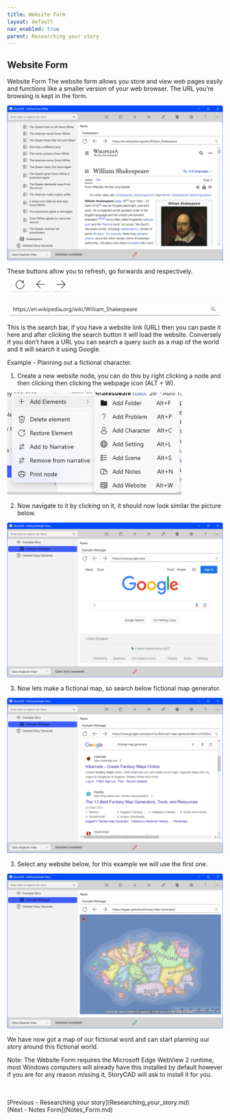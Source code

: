 ```yaml
---
title: Website Form
layout: default
nav_enabled: true
parent: Researching your story
---
```

## Website Form ##
Website Form
The website form allows you store and view web pages easily and functions like a 			smaller version of your web browser. The URL you’re browsing is kept in the form.

![](WebElementOverview.png)

These buttons allow you to refresh, go forwards and respectively.
![](ReloadBackAndForward.png)

![](SearchBar.png)

This is the search bar, if you have a website link (URL) then you can paste it here and 		after clicking the search button it will load the website. Conversely if you don’t have a 		URL you can search a query such as a map of the world and it will search it using 
Google.

Example -  Planning out a fictional character.

1) Create a new website node, you can do this by right clicking a node and  then clicking then clicking the webpage icon (ALT + W).

![](WebNodeHighlighted.png)

2) Now navigate to it by clicking on it, it should now look similar the picture below.

![](WebsiteNodeWithSearchEngine.png)

3) Now lets make a fictional map, so search below fictional map generator.

![](WebsiteNodeWithSearchQuery.png)

3) Select any website below, for this example we will use the first one.

![](WebNodeExamplePage.png)

We have now got a map of our fictional word and can start planning our story around this fictional world.

Note: The Website Form requires the Microsoft Edge WebView 2 runtime, most 		Windows computers will already have this installed by default however if you are for any reason missing it, StoryCAD will ask to install it for you.

 <br/>
 <br/>
[Previous - Researching your story](Researching_your_story.md) <br/>
[Next - Notes Form](Notes_Form.md) <br/>
